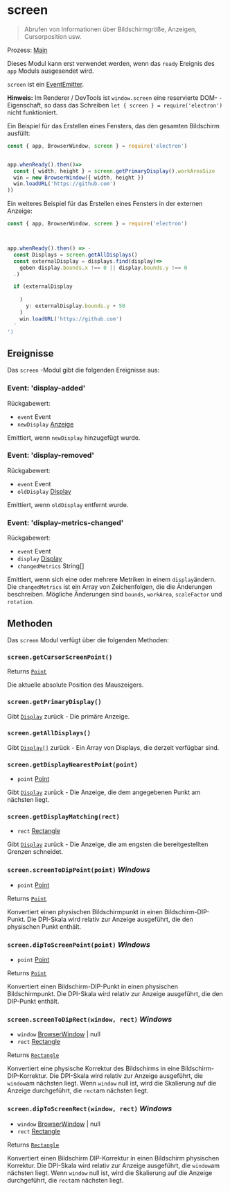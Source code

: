 # screen

> Abrufen von Informationen über Bildschirmgröße, Anzeigen, Cursorposition usw.

Prozess: [Main](../glossary.md#main-process)

Dieses Modul kann erst verwendet werden, wenn das `ready` Ereignis des `app` Moduls ausgesendet wird.

`screen` ist ein [EventEmitter][event-emitter].

**Hinweis:** Im Renderer / DevTools ist `window.screen` eine reservierte DOM- -Eigenschaft, so dass das Schreiben `let { screen } = require('electron')` nicht funktioniert.

Ein Beispiel für das Erstellen eines Fensters, das den gesamten Bildschirm ausfüllt:

```javascript fiddle='docs/fiddles/screen/fit-screen'
const { app, BrowserWindow, screen } = require('electron')


app.whenReady().then()=>
  const { width, height } = screen.getPrimaryDisplay().workAreaSize
  win = new BrowserWindow({ width, height })
  win.loadURL('https://github.com')
))
```

Ein weiteres Beispiel für das Erstellen eines Fensters in der externen Anzeige:

```javascript
const { app, BrowserWindow, screen } = require('electron')



app.whenReady().then() => -
  const Displays = screen.getAllDisplays()
  const externalDisplay = displays.find(display)=>
    geben display.bounds.x !== 0 || display.bounds.y !== 0
  .)

  if (externalDisplay
      
    )
      y: externalDisplay.bounds.y + 50
    )
    win.loadURL('https://github.com')
  '
')
```

## Ereignisse

Das `screen` -Modul gibt die folgenden Ereignisse aus:

### Event: 'display-added'

Rückgabewert:

* `event` Event
* `newDisplay` [Anzeige](structures/display.md)

Emittiert, wenn `newDisplay` hinzugefügt wurde.

### Event: 'display-removed'

Rückgabewert:

* `event` Event
* `oldDisplay` [Display](structures/display.md)

Emittiert, wenn `oldDisplay` entfernt wurde.

### Event: 'display-metrics-changed'

Rückgabewert:

* `event` Event
* `display` [Display](structures/display.md)
* `changedMetrics` String[]

Emittiert, wenn sich eine oder mehrere Metriken in einem `display`ändern. Die `changedMetrics` ist ein Array von Zeichenfolgen, die die Änderungen beschreiben. Mögliche Änderungen sind `bounds`, `workArea`, `scaleFactor` und `rotation`.

## Methoden

Das `screen` Modul verfügt über die folgenden Methoden:

### `screen.getCursorScreenPoint()`

Returns [`Point`](structures/point.md)

Die aktuelle absolute Position des Mauszeigers.

### `screen.getPrimaryDisplay()`

Gibt [`Display`](structures/display.md) zurück - Die primäre Anzeige.

### `screen.getAllDisplays()`

Gibt [`Display[]`](structures/display.md) zurück - Ein Array von Displays, die derzeit verfügbar sind.

### `screen.getDisplayNearestPoint(point)`

* `point` [Point](structures/point.md)

Gibt [`Display`](structures/display.md) zurück - Die Anzeige, die dem angegebenen Punkt am nächsten liegt.

### `screen.getDisplayMatching(rect)`

* `rect` [Rectangle](structures/rectangle.md)

Gibt [`Display`](structures/display.md) zurück - Die Anzeige, die am engsten die bereitgestellten Grenzen schneidet.

### `screen.screenToDipPoint(point)` _Windows_

* `point` [Point](structures/point.md)

Returns [`Point`](structures/point.md)

Konvertiert einen physischen Bildschirmpunkt in einen Bildschirm-DIP-Punkt. Die DPI-Skala wird relativ zur Anzeige ausgeführt, die den physischen Punkt enthält.

### `screen.dipToScreenPoint(point)` _Windows_

* `point` [Point](structures/point.md)

Returns [`Point`](structures/point.md)

Konvertiert einen Bildschirm-DIP-Punkt in einen physischen Bildschirmpunkt. Die DPI-Skala wird relativ zur Anzeige ausgeführt, die den DIP-Punkt enthält.

### `screen.screenToDipRect(window, rect)` _Windows_

* `window` [BrowserWindow](browser-window.md) | null
* `rect` [Rectangle](structures/rectangle.md)

Returns [`Rectangle`](structures/rectangle.md)

Konvertiert eine physische Korrektur des Bildschirms in eine Bildschirm-DIP-Korrektur. Die DPI-Skala wird relativ zur Anzeige ausgeführt, die `window`am nächsten liegt. Wenn `window` null ist, wird die Skalierung auf die Anzeige durchgeführt, die `rect`am nächsten liegt.

### `screen.dipToScreenRect(window, rect)` _Windows_

* `window` [BrowserWindow](browser-window.md) | null
* `rect` [Rectangle](structures/rectangle.md)

Returns [`Rectangle`](structures/rectangle.md)

Konvertiert einen Bildschirm DIP-Korrektur in einen Bildschirm physischen Korrektur. Die DPI-Skala wird relativ zur Anzeige ausgeführt, die `window`am nächsten liegt. Wenn `window` null ist, wird die Skalierung auf die Anzeige durchgeführt, die `rect`am nächsten liegt.

[event-emitter]: https://nodejs.org/api/events.html#events_class_eventemitter
